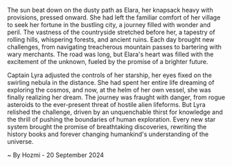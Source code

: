 
The sun beat down on the dusty path as Elara, her knapsack heavy with provisions, pressed onward. She had left the familiar comfort of her village to seek her fortune in the bustling city, a journey filled with wonder and peril. The vastness of the countryside stretched before her, a tapestry of rolling hills, whispering forests, and ancient ruins. Each day brought new challenges, from navigating treacherous mountain passes to bartering with wary merchants. The road was long, but Elara's heart was filled with the excitement of the unknown, fueled by the promise of a brighter future.

Captain Lyra adjusted the controls of her starship, her eyes fixed on the swirling nebula in the distance. She had spent her entire life dreaming of exploring the cosmos, and now, at the helm of her own vessel, she was finally realizing her dream.  The journey was fraught with danger, from rogue asteroids to the ever-present threat of hostile alien lifeforms. But Lyra relished the challenge, driven by an unquenchable thirst for knowledge and the thrill of pushing the boundaries of human exploration. Every new star system brought the promise of breathtaking discoveries, rewriting the history books and forever changing humankind's understanding of the universe. 

~ By Hozmi - 20 September 2024
